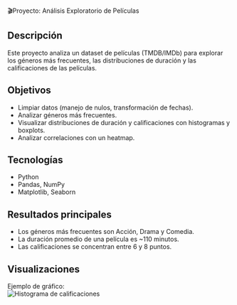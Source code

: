 🎬Proyecto: Análisis Exploratorio de Películas

## Descripción
Este proyecto analiza un dataset de películas (TMDB/IMDb) para explorar los géneros más frecuentes, las distribuciones de duración y las calificaciones de las películas.  

## Objetivos
- Limpiar datos (manejo de nulos, transformación de fechas).
- Analizar géneros más frecuentes.
- Visualizar distribuciones de duración y calificaciones con histogramas y boxplots.
- Analizar correlaciones con un heatmap.

## Tecnologías
- Python
- Pandas, NumPy
- Matplotlib, Seaborn  

## Resultados principales
- Los géneros más frecuentes son Acción, Drama y Comedia.  
- La duración promedio de una película es ~110 minutos.  
- Las calificaciones se concentran entre 6 y 8 puntos.  

## Visualizaciones
Ejemplo de gráfico:  
![Histograma de calificaciones](images/histograma.png)
